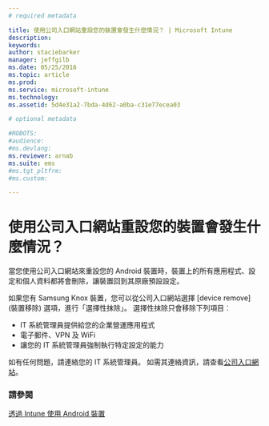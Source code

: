 ```yaml
---
# required metadata

title: 使用公司入口網站重設您的裝置會發生什麼情況？ | Microsoft Intune
description:
keywords:
author: staciebarker
manager: jeffgilb
ms.date: 05/25/2016
ms.topic: article
ms.prod:
ms.service: microsoft-intune
ms.technology:
ms.assetid: 5d4e31a2-7bda-4d62-a0ba-c31e77ecea03

# optional metadata

#ROBOTS:
#audience:
#ms.devlang:
ms.reviewer: arnab
ms.suite: ems
#ms.tgt_pltfrm:
#ms.custom:

---
```



# 使用公司入口網站重設您的裝置會發生什麼情況？

當您使用公司入口網站來重設您的 Android 裝置時，裝置上的所有應用程式、設定和個人資料都將會刪除，讓裝置回到其原廠預設設定。

如果您有 Samsung Knox 裝置，您可以從公司入口網站選擇 [device remove] (裝置移除) 選項，進行「選擇性抹除」。 選擇性抹除只會移除下列項目︰

- IT 系統管理員提供給您的企業營運應用程式
- 電子郵件、VPN 及 WiFi
- 讓您的 IT 系統管理員強制執行特定設定的能力

如有任何問題，請連絡您的 IT 系統管理員。 如需其連絡資訊，請查看[公司入口網站](http://portal.manage.microsoft.com)。

### 請參閱
[透過 Intune 使用 Android 裝置](using-your-android-device-with-intune.md)

<!--HONumber=Jun16_HO2-->


